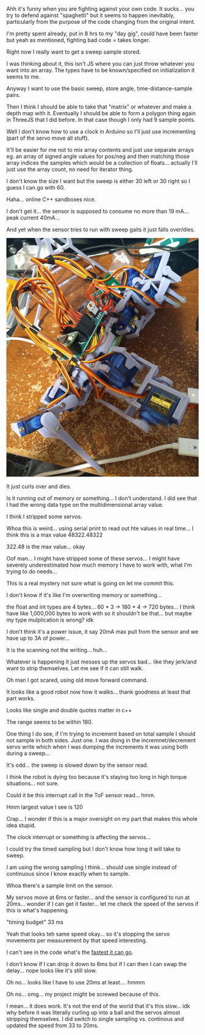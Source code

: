 Ahh it's funny when you are fighting against your own code. It sucks... you try to defend against "spaghetti" but it seems to happen inevitably, particularly from the purpose of the code changing from the original intent.

I'm pretty spent already, put in 8 hrs to my "day gig", could have been faster but yeah as mentioned, fighting bad code = takes longer.

Right now I really want to get a sweep sample stored.

I was thinking about it, this isn't JS where you can just throw whatever you want into an array. The types have to be known/specified on initialization it seems to me.

Anyway I want to use the basic sweep, store angle, time-distance-sample pairs.

Then I think I should be able to take that "matrix" or whatever and make a depth map with it. Eventually I should be able to form a polygon thing again in ThreeJS that I did before. In that case though I only had 9 sample points.

Well I don't know how to use a clock in Arduino so I'll just use incrementing (part of the servo move all stuff).

It'll be easier for me not to mix array contents and just use separate arrays eg. an array of signed angle values for pos/neg and then matching those array indices the samples which would be a collection of floats... actually I'll just use the array count, no need for iterator thing.

I don't know the size I want but the sweep is either 30 left or 30 right so I guess I can go with 60.

Haha... online C++ sandboxes nice.

I don't get it... the sensor is supposed to consume no more than 19 mA... peak current 40mA...

And yet when the sensor tries to run with sweep gaits it just falls over/dies.

<img src="./media/01-23-2022--early-onset-arthritis.png">

It just curls over and dies.

Is it running out of memory or something... I don't understand. I did see that I had the wrong data type on the multidimensional array value.

I think I stripped some servos.

Whoa this is weird... using serial print to read out hte values in real time... I think this is a max value
48322.48322

322.48 is the max value... okay


Oof man... I might have stripped some of these servos... I might have severely underestimated how much memory I have to work with, what I'm trying to do needs...

This is a real mystery not sure what is going on let me commit this.

I don't know if it's like I'm overwriting memory or something...

the float and int types are 4 bytes... 60 * 3 -> 180 * 4 -> 720 bytes... I think have like 1,000,000 bytes to work with so it shouldn't be that... but maybe my type mulplication is wrong? idk

I don't think it's a power issue, it say 20mA max pull from the sensor and we have up to 3A of power...

It is the scanning not the writing... huh...

Whatever is happening it just messes up the servos bad... like they jerk/and want to strip themselves. Let me see if it can still walk.

Oh man I got scared, using old move forward command.

It looks like a good robot now how it walks... thank goodness at least that part works.

Looks like single and double quotes matter in c++

The range seems to be within 180.

One thing I do see, if I'm trying to increment based on total sample I should not sample in both sides. Just one. I was doing in the incremnet/decrement servo write which when I was dumping the increments it was using both during a sweep...

It's odd... the sweep is slowed down by the sensor read.

I think the robot is dying too because it's staying too long in high torque situations... not sure.

Could it be this interrupt call in the ToF sensor read... hmm.

Hmm largest value I see is 120

Crap... I wonder if this is a major oversight on my part that makes this whole idea stupid.

The clock interrupt or something is affecting the servos...

I could try the timed sampling but I don't know how long it will take to sweep.

I am using the wrong sampling I think... should use single instead of continuous since I know exactly when to sample.

Whoa there's a sample limit on the sensor.

My servos move at 6ms or faster... and the sensor is configured to run at 20ms... wonder if I can get it faster... let me check the speed of the servos if this is what's happening.

"timing budget" 33 ms

Yeah that looks teh same speed okay... so it's stopping the servo movements per measurement by that speed interesting.

I can't see in the code what's the [fastest it can go](https://github.com/pololu/vl53l0x-arduino/blob/master/examples/Single/Single.ino#L48).

I don't know if I can drop it down to 6ms but if I can then I can swap the delay... nope looks like it's still slow.

Oh no... looks like I have to use 20ms at least.... hmmm

Oh no... omg... my project might be screwed because of this.

I mean... it does work. It's not the end of the world that it's this slow... idk why before it was literally curling up into a ball and the servos almost stripping themselves. I did switch to single sampling vs. continous and updated the speed from 33 to 20ms.


